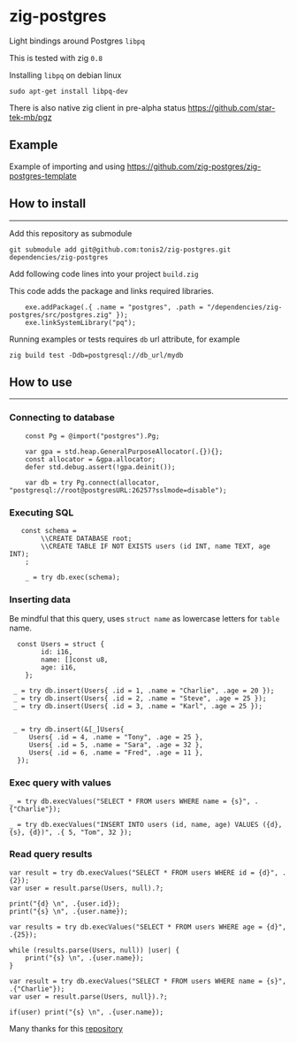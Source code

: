 # zig-postgres

Light bindings around Postgres `libpq`

This is tested with zig `0.8`

Installing `libpq` on debian linux

`sudo apt-get install libpq-dev`

There is also native zig client in pre-alpha status https://github.com/star-tek-mb/pgz

## Example

Example of importing and using https://github.com/zig-postgres/zig-postgres-template

## How to install

---

Add this repository as submodule

`git submodule add git@github.com:tonis2/zig-postgres.git dependencies/zig-postgres`

Add following code lines into your project `build.zig`

This code adds the package and links required libraries.

```zig
    exe.addPackage(.{ .name = "postgres", .path = "/dependencies/zig-postgres/src/postgres.zig" });
    exe.linkSystemLibrary("pq");
```

Running examples or tests requires `db` url attribute, for example

`zig build test -Ddb=postgresql://db_url/mydb`

## How to use

---

### Connecting to database

```zig
    const Pg = @import("postgres").Pg;

    var gpa = std.heap.GeneralPurposeAllocator(.{}){};
    const allocator = &gpa.allocator;
    defer std.debug.assert(!gpa.deinit());

    var db = try Pg.connect(allocator, "postgresql://root@postgresURL:26257?sslmode=disable");
```

### Executing SQL

```zig
   const schema =
        \\CREATE DATABASE root;
        \\CREATE TABLE IF NOT EXISTS users (id INT, name TEXT, age INT);
    ;

    _ = try db.exec(schema);
```

### Inserting data

Be mindful that this query, uses `struct name` as lowercase letters for `table` name.

```zig
  const Users = struct {
        id: i16,
        name: []const u8,
        age: i16,
    };

 _ = try db.insert(Users{ .id = 1, .name = "Charlie", .age = 20 });
 _ = try db.insert(Users{ .id = 2, .name = "Steve", .age = 25 });
 _ = try db.insert(Users{ .id = 3, .name = "Karl", .age = 25 });


 _ = try db.insert(&[_]Users{
     Users{ .id = 4, .name = "Tony", .age = 25 },
     Users{ .id = 5, .name = "Sara", .age = 32 },
     Users{ .id = 6, .name = "Fred", .age = 11 },
  });

```

### Exec query with values

```zig
_ = try db.execValues("SELECT * FROM users WHERE name = {s}", .{"Charlie"});

_ = try db.execValues("INSERT INTO users (id, name, age) VALUES ({d}, {s}, {d})", .{ 5, "Tom", 32 });

```

### Read query results

```zig
var result = try db.execValues("SELECT * FROM users WHERE id = {d}", .{2});
var user = result.parse(Users, null).?;

print("{d} \n", .{user.id});
print("{s} \n", .{user.name});

```

```zig
var results = try db.execValues("SELECT * FROM users WHERE age = {d}", .{25});

while (results.parse(Users, null)) |user| {
    print("{s} \n", .{user.name});
}
```

```zig
var result = try db.execValues("SELECT * FROM users WHERE name = {s}", .{"Charlie"});
var user = result.parse(Users, null}).?;

if(user) print("{s} \n", .{user.name});
```

Many thanks for this [repository](https://github.com/aeronavery/zig-orm)
